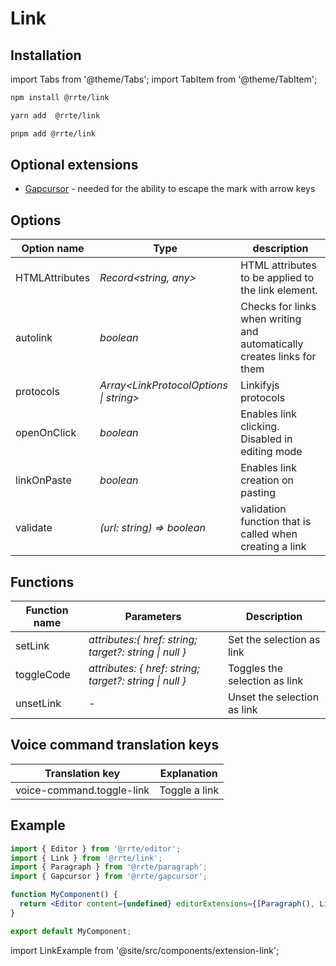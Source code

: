 # Link

## Installation

import Tabs from '@theme/Tabs';
import TabItem from '@theme/TabItem';

<Tabs>
  <TabItem value="npm" label="npm" default>

```bash
npm install @rrte/link
```

  </TabItem>
  <TabItem value="yarn" label="yarn">

```bash
yarn add  @rrte/link
```

  </TabItem>
  <TabItem value="pnpm" label="pnpm">

```bash
pnpm add @rrte/link
```

  </TabItem>
</Tabs>

## Optional extensions

- [Gapcursor](gapcursor) - needed for the ability to escape the mark with arrow keys

## Options

| Option name    | Type                                     | description                                                            |
| -------------- | ---------------------------------------- | ---------------------------------------------------------------------- |
| HTMLAttributes | _Record\<string, any>_                   | HTML attributes to be applied to the link element.                     |
| autolink       | _boolean_                                | Checks for links when writing and automatically creates links for them |
| protocols      | _Array\<LinkProtocolOptions \| string\>_ | Linkifyjs protocols                                                    |
| openOnClick    | _boolean_                                | Enables link clicking. Disabled in editing mode                        |
| linkOnPaste    | _boolean_                                | Enables link creation on pasting                                       |
| validate       | _(url: string) => boolean_               | validation function that is called when creating a link                |

## Functions

| Function name | Parameters                                               | Description                   |
| ------------- | -------------------------------------------------------- | ----------------------------- |
| setLink       | _attributes:\{ href: string; target?: string \| null }_  | Set the selection as link     |
| toggleCode    | _attributes: \{ href: string; target?: string \| null }_ | Toggles the selection as link |
| unsetLink     | -                                                        | Unset the selection as link   |

## Voice command translation keys

| Translation key           | Explanation   |
| ------------------------- | ------------- |
| voice-command.toggle-link | Toggle a link |

## Example

```jsx
import { Editor } from '@rrte/editor';
import { Link } from '@rrte/link';
import { Paragraph } from '@rrte/paragraph';
import { Gapcursor } from '@rrte/gapcursor';

function MyComponent() {
  return <Editor content={undefined} editorExtensions={[Paragraph(), Link(), Gapcursor()]} />;
}

export default MyComponent;
```

import LinkExample from '@site/src/components/extension-link';

<LinkExample />
